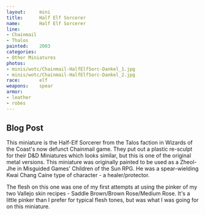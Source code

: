 ```yaml
---
layout:     mini
title:      Half Elf Sorcerer
name:       Half Elf Sorcerer
line:       
- Chainmail
- Thalos
painted:    2003
categories:
- Other Miniatures
photos:
- minis/wotc/Chainmail-HalfElfSorc-Dankel_1.jpg
- minis/wotc/Chainmail-HalfElfSorc-Dankel_2.jpg
race:       elf
weapons:    spear
armor:      
- leather
- robes
---
```


## Blog Post

This miniature is the Half-Elf Sorcerer from the Talos faction in Wizards of the Coast's now defunct Chainmail game. They put out a plastic re-sculpt for their D&D Miniatures which looks similar, but this is one of the original metal versions. This miniature was originally painted to be used as a Zheol-Jhe in Misguided Games' Children of the Sun RPG. He was a spear-wielding Kwai Chang Caine type of character - a healer/protector.
 
The flesh on this one was one of my first attempts at using the pinker of my two Vallejo skin recipes - Saddle Brown/Brown Rose/Medium Rose. It's a little pinker than I prefer for typical flesh tones, but was what I was going for on this miniature.